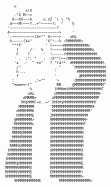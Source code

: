               u                                 
                .  x!X                                 
              ."X M~~>                                 
             d~~XX~~~k    .u.xZ `\ \ "%                
            d~~~M!~~~?..+"~~~~~?:  "    h              
           '~~~~~~~~~~~~~~~~~~~~~?      `              
           4~~~~~~~~~~~~~~~~~~~~~~>     '              
           ':~~~~~~~~~~(X+"" X~~~~>    xHL             
            %~~~~~(X="      'X"!~~% :RMMMRMRs          
             ^"*f`          ' (~~~~~MMMMMMMMMMMx       
               f     /`   %   !~~~~~MMMMMMMMMMMMMc     
               F    ?      '  !~~~~~!MMMMMMMMMMMMMM.   
              ' .  :": "   :  !X""(~~?MMMMMMMMMMMMMMh  
              'x  .~  ^-+="   ? "f4!*  #MMMMMMMMMMMMMM.
               /"               .."     `MMMMMMMMMMMMMM
               h ..             '         #MMMMMMMMMMMM
               f                '          @MMMMMMMMMMM
             :         .:=""     >       dMMMMMMMMMMMMM
             "+mm+=~("           RR     @MMMMMMMMMMMMM"
                     %          (MMNmHHMMMMMMMMMMMMMMF 
                    uR5         @MMMMMMMMMMMMMMMMMMMF  
                  dMRMM>       dMMMMMMMMMMMMMMMMMMMF   
                 RM$MMMF=x..=" RMRM$MMMMMMMMMMMMMMF    
                MMMMMMM       'MMMMMMMMMMMMMMMMMMF     
               dMMRMMMK       'MMMMMMMMMMMMMMMMM"      
               RMMRMMME       3MMMMMMMMMMMMMMMM        
              @MMMMMMM>       9MMMMMMMMMMMMMMM~        
             'MMMMMMMM>       9MMMMMMMMMMMMMMF         
             tMMMMMMMM        9MMMMMMMMMMMMMM          
             MMMM$MMMM        9MMMMMMMMMMMMMM          
            'MMMMRMMMM        9MMMMMMMMMMMMM9          
            MMMMMMMMMM        9MMMMMMMMMMMMMM          
            RMMM$MMMMM        9MMMMMMMMMMMMMM          
           tMMMMMMMMMM        9MMMMMMMMMMMMMX          
           RMMMMMMMMMM        9MMMMMMMMMMMMME          
          JMMMMMMMMMMM        MMMMMMMMMMMMMME          
          9MMMM$MMMMMM        RMMMMMMMMMMMMME          
          MMMMMRMMMMMX        RMMMMMMMMMMMMMR          
          RMMMMRMMMMME        EMMMMMMMMMMMMM!          
          9MMMMMMMMMME        MMMMMMMMMMMMMM>
              9MMMMMMMMMME        MMMMMMMMMMMMMM>
